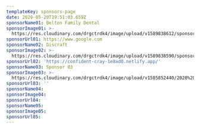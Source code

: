```yaml
---
templateKey: sponsors-page
date: 2020-05-20T19:51:03.659Z
sponsorName01: Belton Family Dental
sponsorImage01: >-
  https://res.cloudinary.com/drgctrdk4/image/upload/v1589838612/sponsors/web-sponsor_-03-lo_bvgp38.jpg
sponsorUrl01: https://www.google.com
sponsorName02: Discraft
sponsorImage02: >-
  https://res.cloudinary.com/drgctrdk4/image/upload/v1589838590/sponsors/web-sponsor_-02-lo_ruqhsf.jpg
sponsorUrl02: 'https://confident-cray-1e8ad0.netlify.app/'
sponsorName03: Sponsor 03
sponsorImage03: >-
  https://res.cloudinary.com/drgctrdk4/image/upload/v1585852440/2020%20Belton%20Tee%20Signs/Tee_Signs_TOABT_20_web-01-lo_cll5mi.jpg
sponsorUrl03: ''
sponsorName04:
sponsorImage04:
sponsorUrl04:
sponsorName05:
sponsorImage05:
sponsorUrl05:
---
```

